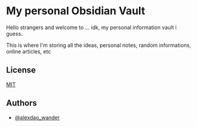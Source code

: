 
# My personal Obsidian Vault

Hello strangers and welcome to ... idk, my personal information vault i guess.

This is where I'm storing all the ideas, personal notes, random informations, online articles, etc




## License

[MIT](https://choosealicense.com/licenses/mit/)


## Authors

- [@alexdao_wander](https://www.github.com/alex-dao39)

